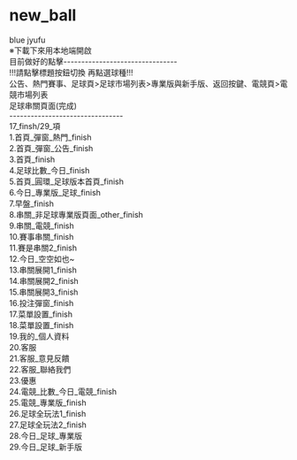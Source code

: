 # new_ball
blue jyufu</br>
※下載下來用本地端開啟</br>
目前做好的點擊--------------------------------</br>
!!!請點擊標題按鈕切換 再點選球種!!!</br>
公告、熱門賽事、足球頁>足球市場列表>專業版與新手版、返回按鍵、電競頁>電競市場列表</br>
足球串關頁面(完成)</br>
--------------------------------</br>
17_finsh/29_項</br>
1.首頁_彈窗_熱門_finish</br>
2.首頁_彈窗_公告_finish</br>
3.首頁_finish</br>
4.足球比數_今日_finish</br>
5.首頁_圓環_足球版本首頁_finish</br>
6.今日_專業版_足球_finish</br>
7.早盤_finish</br>
8.串關_非足球專業版頁面_other_finish</br>
9.串關_電競_finish</br>
10.賽事串關_finish</br>
11.賽是串關2_finish</br>
12.今日_空空如也~</br>
13.串關展開1_finish</br>
14.串關展開2_finish</br>
15.串關展開3_finish</br>
16.投注彈窗_finish</br>
17.菜單設置_finish</br>
18.菜單設置_finish</br>
19.我的_個人資料</br>
20.客服</br>
21.客服_意見反饋</br>
22.客服_聯絡我們</br>
23.優惠</br>
24.電競_比數_今日_電競_finish</br>
25.電競_專業版_finish</br>
26.足球全玩法1_finish</br>
27.足球全玩法2_finish</br>
28.今日_足球_專業版</br>
29.今日_足球_新手版</br>
